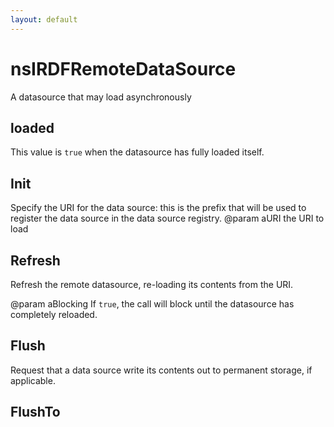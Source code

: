 ```yaml
---
layout: default
---
```


# nsIRDFRemoteDataSource #

A datasource that may load asynchronously


## loaded ##

This value is <code>true</code> when the datasource has
fully loaded itself.


## Init ##

Specify the URI for the data source: this is the prefix
that will be used to register the data source in the
data source registry.
@param aURI the URI to load


## Refresh ##

Refresh the remote datasource, re-loading its contents
from the URI.

@param aBlocking If <code>true</code>, the call will block
until the datasource has completely reloaded.


## Flush ##

Request that a data source write its contents out to 
permanent storage, if applicable.


## FlushTo ##
